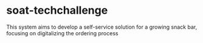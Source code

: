 # soat-techchallenge
This system aims to develop a self-service solution for a growing snack bar, focusing on digitalizing the ordering process
